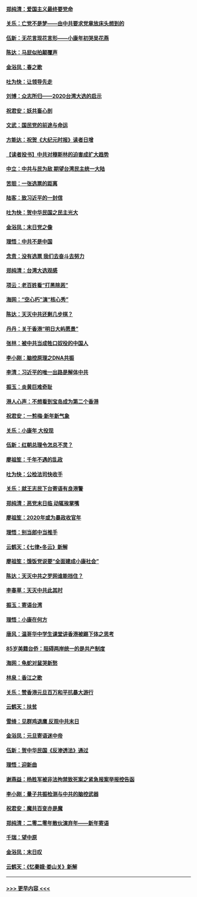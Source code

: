 #### [郑纯清：爱国主义最终要党命](../pages/nsc993/n11802197.md?t=01190255) 
#### [关乐：亡党不是梦——由中共要求党章放床头想到的](../pages/nsc993/n11802156.md?t=01190255) 
#### [伍新：无花言现花言形——小康年初哭吴花燕](../pages/nsc993/n11800044.md?t=01190255) 
#### [陈达：马屁似拍颠覆声](../pages/nsc993/n11800010.md?t=01190255) 
#### [金浴凤：春之歌](../pages/nsc993/n11797687.md?t=01190255) 
#### [吐为快：让领导先走](../pages/nsc993/n11797512.md?t=01190255) 
#### [刘博：众志所归——2020台湾大选的启示](../pages/nsc993/n11796878.md?t=01190255) 
#### [祝君安：妖共畜心剖](../pages/nsc993/n11794273.md?t=01190255) 
#### [文武：国民党的前途与命运](../pages/nsc993/n11794198.md?t=01190255) 
#### [方能达：祝贺《大纪元时报》读者日增](../pages/nsc993/n11793807.md?t=01190255) 
#### [【读者投书】中共对穆斯林的迫害成扩大趋势](../pages/nsc993/n11791371.md?t=01190255) 
#### [中立：中共与民为敌 期望台湾民主统一大陆](../pages/nsc993/n11790392.md?t=01190255) 
#### [苦胆：一张选票的距离](../pages/nsc993/n11788914.md?t=01190255) 
#### [陆客：致习近平的一封信](../pages/nsc993/n11788867.md?t=01190255) 
#### [吐为快：贺中华民国之民主光大](../pages/nsc993/n11788618.md?t=01190255) 
#### [金浴凤：末日党之像](../pages/nsc993/n11787475.md?t=01190255) 
#### [理悟：中共不是中国](../pages/nsc993/n11787463.md?t=01190255) 
#### [念贲：没有选票  我们去奋斗去努力](../pages/nsc993/n11787398.md?t=01190255) 
#### [郑纯清：台湾大选观感](../pages/nsc993/n11786210.md?t=01190255) 
#### [项云：老百姓看“打黑除恶”](../pages/nsc993/n11785398.md?t=01190255) 
#### [海网：“空心朽”演“核心秀”](../pages/nsc993/n11783874.md?t=01190255) 
#### [陈达：天灭中共还剩几步棋？](../pages/nsc993/n11783719.md?t=01190255) 
#### [丹丹：关于香港“明日大屿愿景”](../pages/nsc993/n11783273.md?t=01190255) 
#### [张林：被中共当成牲口奴役的中国人](../pages/nsc993/n11782397.md?t=01190255) 
#### [李小刚：脑控原理之DNA共振](../pages/nsc993/n11780962.md?t=01190255) 
#### [李清：习近平的唯一出路是解体中共](../pages/nsc993/n11780866.md?t=01190255) 
#### [振玉：炎黄巨难奇耻](../pages/nsc993/n11779632.md?t=01190255) 
#### [港人心声：不想看到宝岛成为第二个香港](../pages/nsc993/n11778817.md?t=01190255) 
#### [祝君安：一剪梅‧新年新气象](../pages/nsc993/n11776340.md?t=01190255) 
#### [关乐：小康年 大役现](../pages/nsc993/n11774213.md?t=01190255) 
#### [伍新：红朝总理令怎总不灵？](../pages/nsc993/n11770813.md?t=01190255) 
#### [廖祖笙：千年不遇的乱政](../pages/nsc993/n11770373.md?t=01190255) 
#### [吐为快：公检法司快收手](../pages/nsc993/n11770359.md?t=01190255) 
#### [关乐：就王志民下台寄语有良港警](../pages/nsc993/n11769903.md?t=01190255) 
#### [郑纯清：恶党末日临 动辄挨掌嘴](../pages/nsc993/n11769356.md?t=01190255) 
#### [廖祖笙：2020年或为暴政收官年](../pages/nsc993/n11768216.md?t=01190255) 
#### [理悟：别当郎中当推手](../pages/nsc993/n11768243.md?t=01190255) 
#### [云鹤天：《七律▪冬云》新解](../pages/nsc993/n11768204.md?t=01190255) 
#### [廖祖笙：饿饭党说要“全面建成小康社会”](../pages/nsc993/n11767482.md?t=01190255) 
#### [陈达：天灭中共之罗网谁能挡住？](../pages/nsc993/n11767465.md?t=01190255) 
#### [李春草：天灭中共此其时](../pages/nsc993/n11767452.md?t=01190255) 
#### [振玉：寄语台湾](../pages/nsc993/n11767432.md?t=01190255) 
#### [理悟：小康在何方](../pages/nsc993/n11767394.md?t=01190255) 
#### [唐风：温哥华中学生课堂讲香港被踢下体之思考](../pages/nsc993/n11766848.md?t=01190255) 
#### [85岁美籍台侨：阻碍两岸统一的是共产制度](../pages/nsc993/n11765043.md?t=01190255) 
#### [海网：龟蛇对鼠哭新愁](../pages/nsc993/n11764895.md?t=01190255) 
#### [林泉：香江之歌](../pages/nsc993/n11764415.md?t=01190255) 
#### [关乐：赞香港元旦百万和平抗暴大游行](../pages/nsc993/n11764382.md?t=01190255) 
#### [云鹤天：扶贫](../pages/nsc993/n11764245.md?t=01190255) 
#### [雪绮：见群鸡退鹰  反观中共末日](../pages/nsc993/n11762112.md?t=01190255) 
#### [金浴凤：元旦寄语迷中帝](../pages/nsc993/n11761788.md?t=01190255) 
#### [伍新：贺中华民国《反渗透法》通过](../pages/nsc993/n11761994.md?t=01190255) 
#### [理悟：迎新曲](../pages/nsc993/n11761152.md?t=01190255) 
#### [谢燕益：杨胜军被非法拘禁致死案之紧急报案举报控告函](../pages/nsc993/n11756134.md?t=01190255) 
#### [李小刚：量子共振检测与中共的脑控武器](../pages/nsc993/n11754518.md?t=01190255) 
#### [祝君安：魔共百变亦是魔](../pages/nsc993/n11754469.md?t=01190255) 
#### [郑纯清：二零二零年散伙演弃年——新年寄语](../pages/nsc993/n11754195.md?t=01190255) 
#### [千瑞：望中原](../pages/nsc993/n11754159.md?t=01190255) 
#### [金浴凤：末日叹](../pages/nsc993/n11752359.md?t=01190255) 
#### [云鹤天：《忆秦娥‧娄山关》新解](../pages/nsc993/n11752348.md?t=01190255) 

----
#### [ >>> 更早内容 <<< ](../indexes/nsc993-earlier.md)
